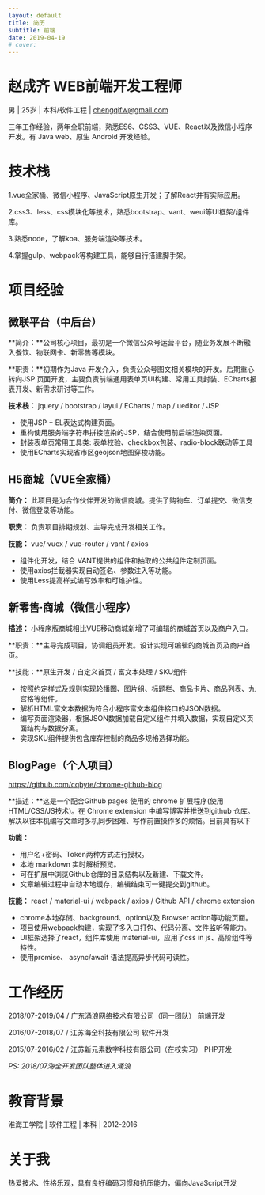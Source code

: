 ```yaml
---
layout: default
title: 简历
subtitle: 前端
date: 2019-04-19
# cover:
---
```

# 赵成齐  WEB前端开发工程师
男 |  25岁 | 本科/软件工程 |  chengqifw@gmail.com 
  
三年工作经验，两年全职前端，熟悉ES6、CSS3、VUE、React以及微信小程序开发。有 Java web、原生 Android 开发经验。

# 技术栈
1.vue全家桶、微信小程序、JavaScript原生开发；了解React并有实际应用。

2.css3、less、css模块化等技术，熟悉bootstrap、vant、weui等UI框架/组件库。

3.熟悉node，了解koa、服务端渲染等技术。

4.掌握gulp、webpack等构建工具，能够自行搭建脚手架。

# 项目经验
## 微联平台（中后台）
**简介：**公司核心项目，最初是一个微信公众号运营平台，随业务发展不断融入餐饮、物联网卡、新零售等模块。

**职责：**初期作为Java 开发介入，负责公众号图文相关模块的开发。后期重心转向JSP 页面开发，主要负责前端通用表单页UI构建、常用工具封装、ECharts报表开发、新需求研讨等工作。

**技术栈：** jquery / bootstrap / layui / ECharts / map / ueditor / JSP
* 使用JSP + EL表达式构建页面。
* 重构使用服务端字符串拼接渲染的JSP，结合使用前后端渲染页面。
* 封装表单页常用工具类: 表单校验、checkbox包装、radio-block联动等工具
* 使用ECharts实现省市区geojson地图穿梭功能。

## H5商城（VUE全家桶）
**简介：** 此项目是为合作伙伴开发的微信商城。提供了购物车、订单提交、微信支付、微信登录等功能。

**职责：**	负责项目排期规划、主导完成开发相关工作。

**技能：**	vue/ vuex / vue-router / vant / axios
* 组件化开发，结合 VANT提供的组件和抽取的公共组件定制页面。
* 使用axios拦截器实现自动签名、参数注入等功能。
* 使用Less提高样式编写效率和可维护性。

## 新零售·商城（微信小程序）
**描述：** 小程序版商城相比VUE移动商城新增了可编辑的商城首页以及商户入口。

**职责：**主导完成项目，协调组员开发。设计实现可编辑的商城首页及商户首页。

**技能：**原生开发 / 自定义首页 /  富文本处理 / SKU组件
* 按照约定样式及规则实现轮播图、图片组、标题栏、商品卡片、商品列表、九宫格等组件。
* 解析HTML富文本数据为符合小程序富文本组件接口的JSON数据。
* 编写页面渲染器，根据JSON数据加载自定义组件并填入数据，实现自定义页面结构与数据分离。
* 实现SKU组件提供包含库存控制的商品多规格选择功能。

## BlogPage（个人项目） 
https://github.com/cqbyte/chrome-github-blog

**描述：**这是一个配合Github pages 使用的 chrome 扩展程序(使用HTML/CSS/JS技术)。在 Chrome extension 中编写博客并推送到github 仓库。解决以往本机编写文章时多机同步困难、写作前置操作多的烦恼。目前具有以下

**功能：**
* 用户名+密码、Token两种方式进行授权。
* 本地 markdown 实时解析预览。
* 可在扩展中浏览Github仓库的目录结构以及新建、下载文件。
* 文章编辑过程中自动本地缓存，编辑结束可一键提交到github。

**技能：**	react / material-ui / webpack / axios / Github API / chrome extension
* chrome本地存储、background、option以及 Browser action等功能页面。
* 项目使用webpack构建，实现了多入口打包、代码分离、文件监听等能力。
* UI框架选择了react，组件库使用 material-ui，应用了css in js、高阶组件等特性。
* 使用promise、 async/await 语法提高异步代码可读性。

# 工作经历
2018/07-2019/04  /  广东涌浪网络技术有限公司（同一团队）       前端开发

2016/07-2018/07  /   江苏海全科技有限公司                       软件开发

2015/07-2016/02  /   江苏新元素数字科技有限公司（在校实习）     PHP开发

*PS: 2018/07海全开发团队整体进入涌浪*

# 教育背景
淮海工学院 | 软件工程 | 本科 | 2012-2016
# 关于我
热爱技术、性格乐观，具有良好编码习惯和抗压能力，偏向JavaScript开发

